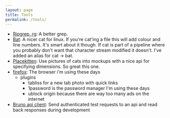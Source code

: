 ```yaml
---
layout: page
title: Tools
permalink: /tools/
---
```


* [Ripgrep, rg](https://github.com/BurntSushi/ripgrep): A better grep.
* [Bat](https://github.com/sharkdp/bat): A nicer cat for linux. If you're cat'ing a file this will add colour and line numbers. It's smart about it though. If cat is part of a pipeline where you probably don't want that character stream modified it doesn't. I've added an alias for cat -> bat.
* [Placekitten](https://placekitten.com/): Use pictures of cats into mockups with a nice api for specifying dimensions. So great this one.
* [firefox](https://www.mozilla.org): The browser i'm using these days
  * plugins
    * tabliss for a new tab photo with quick links
    * 1password is the password manager I'm using these days
    * ublock origin because there are way too many ads on the internet
* [Bruno api client](https://www.usebruno.com/): Send authenticated test requests to an api and read back responses during development